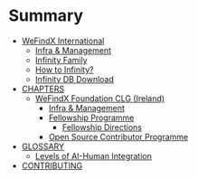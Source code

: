 # Summary

* [WeFindX International](WEFINDX/wefindx-international.md)
  * [Infra & Management](WEFINDX/infra-and-management.md)
  <!-- * [Sustainability and Responsibilities](WEFINDX_INTL/roles-and-sharing.md) -->
  * [Infinity Family](WEFINDX/infinity-family.md)
  * [How to Infinity?](WEFINDX/how-to-infinity.md)
  * [Infinity DB Download](WEFINDX/wefindx-database-download.md)
  <!-- * [Research Reader ()](research-reader.md) -->
* [CHAPTERS](organizations.md)
  * [WeFindX Foundation CLG (Ireland)](WEFINDX_IE/wefindx-foundation.md)
    * [Infra & Management](WEFINDX_IE/infra-and-management.md)
    <!-- * [Sustainability and Rewards Sharing](WEFINDX_IE/fin-and-sharing.md) -->
    * [Fellowship Programme](WEFINDX_IE/fellowship-programme.md)
      * [Fellowship Directions](WEFINDX_IE/wefindx-fellowships.md)
    * [Open Source Contributor Programme](WEFINDX_IE/open-source-contributor-programme.md)
* [GLOSSARY](GLOSSARY/TERMS.md)
  * [Levels of AI-Human Integration](GLOSSARY/levels-of-ai-human-integration.md)
* [CONTRIBUTING](README.md)
